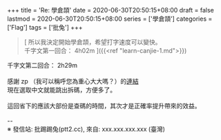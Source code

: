 +++
title = 'Re: 學倉頡'
date = 2020-06-30T20:50:15+08:00
draft = false
lastmod = 2020-06-30T20:50:15+08:00
series = ['學倉頡']
categories = ['Flag']
tags = ['批兔']
+++
> [
所以我決定開始學倉頡，希望打字速度可以變快。<br>
千字文第一回合： 4h02m
]({{<ref "learn-canjie-1.md">}})

千字文第二回合： 2h29m<br>
<br>
感謝 zp （我可以稱呼您為重心大大嗎？）的[連結](https://www.cangjieinput.com/)<br>
現在選取中文就能跳出拆碼，方便多了。<br>
<br>
這回省下的應該大部份是查碼的時間，其次才是正確率提升帶來的效益。<br>
<br>
--<br>
※ 發信站: 批踢踢兔(ptt2.cc), 來自: xxx.xxx.xxx.xxx (臺灣)<br>
